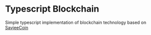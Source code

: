 # Typescript Blockchain 
Simple typescript implementation of blockchain technology based on [SavjeeCoin](https://github.com/Savjee/SavjeeCoin)

